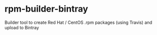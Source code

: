 # rpm-builder-bintray
Builder tool to create Red Hat / CentOS .rpm packages (using Travis) and upload to Bintray
